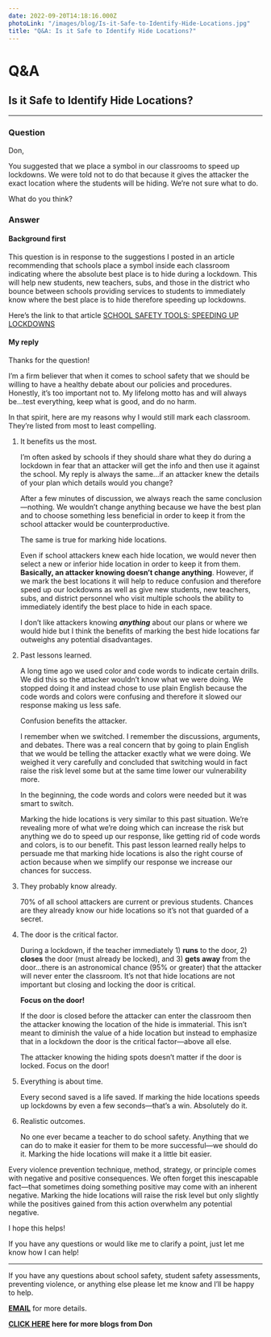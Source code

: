```yaml
---
date: 2022-09-20T14:18:16.000Z
photoLink: "/images/blog/Is-it-Safe-to-Identify-Hide-Locations.jpg"
title: "Q&A: Is it Safe to Identify Hide Locations?"
---
```


# Q&A

## Is it Safe to Identify Hide Locations?

---

### Question

Don,

You suggested that we place a symbol in our classrooms to speed up lockdowns. We were told not to do that because it gives the attacker the exact location where the students will be hiding. We’re not sure what to do.

What do you think?

### Answer

#### Background first

This question is in response to the suggestions I posted in an article recommending that schools place a symbol inside each classroom indicating where the absolute best place is to hide during a lockdown. This will help new students, new teachers, subs, and those in the district who bounce between schools providing services to students to immediately know where the best place is to hide therefore speeding up lockdowns.

Here’s the link to that article [SCHOOL SAFETY TOOLS: SPEEDING UP LOCKDOWNS](https://donshomette.com/blogs/blog.html?blogTitle=q_and_a_is_it_safe_to_identify_hide_locations)

#### My reply

Thanks for the question!

I’m a firm believer that when it comes to school safety that we should be willing to have a healthy debate about our policies and procedures. Honestly, it’s too important not to. My lifelong motto has and will always be…test everything, keep what is good, and do no harm.

In that spirit, here are my reasons why I would still mark each classroom. They’re listed from most to least compelling.

1. It benefits us the most.

   I’m often asked by schools if they should share what they do during a lockdown in fear that an attacker will get the info and then use it against the school. My reply is always the same…if an attacker knew the details of your plan which details would you change?

   After a few minutes of discussion, we always reach the same conclusion—nothing. We wouldn’t change anything because we have the best plan and to choose something less beneficial in order to keep it from the school attacker would be counterproductive.

   The same is true for marking hide locations.

   Even if school attackers knew each hide location, we would never then select a new or inferior hide location in order to keep it from them. **Basically, an attacker knowing doesn’t change anything**. However, if we mark the best locations it will help to reduce confusion and therefore speed up our lockdowns as well as give new students, new teachers, subs, and district personnel who visit multiple schools the ability to immediately identify the best place to hide in each space.

   I don’t like attackers knowing **_anything_** about our plans or where we would hide but I think the benefits of marking the best hide locations far outweighs any potential disadvantages.

2. Past lessons learned.

   A long time ago we used color and code words to indicate certain drills. We did this so the attacker wouldn’t know what we were doing. We stopped doing it and instead chose to use plain English because the code words and colors were confusing and therefore it slowed our response making us less safe.

   Confusion benefits the attacker.

   I remember when we switched. I remember the discussions, arguments, and debates. There was a real concern that by going to plain English that we would be telling the attacker exactly what we were doing. We weighed it very carefully and concluded that switching would in fact raise the risk level some but at the same time lower our vulnerability more.

   In the beginning, the code words and colors were needed but it was smart to switch.

   Marking the hide locations is very similar to this past situation. We’re revealing more of what we’re doing which can increase the risk but anything we do to speed up our response, like getting rid of code words and colors, is to our benefit. This past lesson learned really helps to persuade me that marking hide locations is also the right course of action because when we simplify our response we increase our chances for success.

3. They probably know already.

   70% of all school attackers are current or previous students. Chances are they already know our hide locations so it’s not that guarded of a secret.

4. The door is the critical factor.

   During a lockdown, if the teacher immediately 1) **runs** to the door, 2) **closes** the door (must already be locked), and 3) **gets away** from the door…there is an astronomical chance (95% or greater) that the attacker will never enter the classroom. It’s not that hide locations are not important but closing and locking the door is critical.

   **Focus on the door!**

   If the door is closed before the attacker can enter the classroom then the attacker knowing the location of the hide is immaterial. This isn’t meant to diminish the value of a hide location but instead to emphasize that in a lockdown the door is the critical factor—above all else.

   The attacker knowing the hiding spots doesn’t matter if the door is locked. Focus on the door!

5. Everything is about time.

   Every second saved is a life saved. If marking the hide locations speeds up lockdowns by even a few seconds—that’s a win. Absolutely do it.

6. Realistic outcomes.

   No one ever became a teacher to do school safety. Anything that we can do to make it easier for them to be more successful—we should do it. Marking the hide locations will make it a little bit easier.

Every violence prevention technique, method, strategy, or principle comes with negative and positive consequences. We often forget this inescapable fact—that sometimes doing something positive may come with an inherent negative. Marking the hide locations will raise the risk level but only slightly while the positives gained from this action overwhelm any potential negative.

I hope this helps!

If you have any questions or would like me to clarify a point, just let me know how I can help!

---

If you have any questions about school safety, student safety assessments, preventing violence, or anything else please
let me know and I’ll be happy to help.

**[EMAIL](mailto:don@donshomette.com)** for more details.

**[CLICK HERE](//donshomette.com/blogs.html) here for more blogs from Don**
